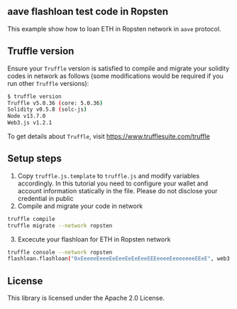 ## aave flashloan test code in Ropsten

This example show how to loan ETH in Ropsten network in `aave` protocol. 

## Truffle version

Ensure your `Truffle` version is satisfied to compile and migrate your solidity codes in network as follows (some modifications would be required if you run other `Truffle` versions):
```sh
$ truffle version
Truffle v5.0.36 (core: 5.0.36)
Solidity v0.5.8 (solc-js)
Node v13.7.0
Web3.js v1.2.1
```
To get details about `Truffle`, visit https://www.trufflesuite.com/truffle

## Setup steps
 
1. Copy `truffle.js.template` to `truffle.js` and modify variables accordingly. In this tutorial you need to configure your wallet and account information statically in the file. Please do not disclose your credential in public
2. Compile and migrate your code in network
```sh
truffle compile
truffle migrate --network ropsten
```
3. Excecute your flashloan for ETH in Ropsten network
```sh
truffle console --network ropsten
flashloan.flashloan("0xEeeeeEeeeEeEeeEeEeEeeEEEeeeeEeeeeeeeEEeE", web3.utils.toWei("10", "ether"))
```
 
## License

This library is licensed under the Apache 2.0 License.
